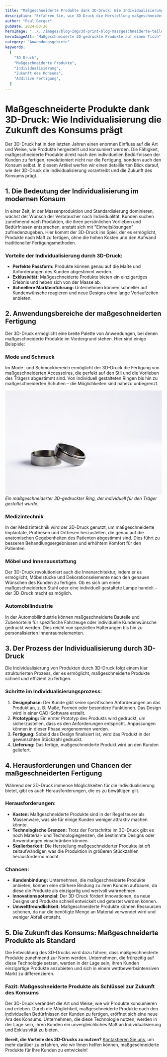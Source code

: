 ```yaml
---
title: "Maßgeschneiderte Produkte dank 3D-Druck: Wie Individualisierung die Zukunft des Konsums prägt"
description: "Erfahren Sie, wie 3D-Druck die Herstellung maßgeschneiderter Produkte revolutioniert und die Zukunft des Konsums nachhaltig verändert. Ein tiefer Einblick in die Möglichkeiten der Individualisierung durch additive Fertigung."
author: "Paul Berger"
pubDate: 2024-03-26
heroImage: "../../images/blog-img/3d-print-blog-massgeschneiderte-teile.jpg"
heroImageAlt: "Maßgeschneiderte 3D-gedruckte Produkte auf einem Tisch"
category: "Anwendungsgebiete"
keywords:
  [
    "3D-Druck",
    "Maßgeschneiderte Produkte",
    "Individualisierung",
    "Zukunft des Konsums",
    "Additive Fertigung",
  ]
---
```


# Maßgeschneiderte Produkte dank 3D-Druck: Wie Individualisierung die Zukunft des Konsums prägt

Der 3D-Druck hat in den letzten Jahren einen enormen Einfluss auf die Art und Weise, wie Produkte hergestellt und konsumiert werden. Die Fähigkeit, maßgeschneiderte Produkte direkt nach den individuellen Bedürfnissen der Kunden zu fertigen, revolutioniert nicht nur die Fertigung, sondern auch den Konsum selbst. In diesem Artikel werfen wir einen detaillierten Blick darauf, wie der 3D-Druck die Individualisierung vorantreibt und die Zukunft des Konsums prägt.

## 1. Die Bedeutung der Individualisierung im modernen Konsum

In einer Zeit, in der Massenproduktion und Standardisierung dominieren, wächst der Wunsch der Verbraucher nach Individualität. Kunden suchen zunehmend nach Produkten, die ihren persönlichen Vorlieben und Bedürfnissen entsprechen, anstatt sich mit "Einheitslösungen" zufriedenzugeben. Hier kommt der 3D-Druck ins Spiel, der es ermöglicht, Produkte nach Maß zu fertigen, ohne die hohen Kosten und den Aufwand traditioneller Fertigungsmethoden.

### Vorteile der Individualisierung durch 3D-Druck:

- **Perfekte Passform:** Produkte können genau auf die Maße und Anforderungen des Kunden abgestimmt werden.
- **Exklusivität:** Maßgeschneiderte Produkte bieten ein einzigartiges Erlebnis und heben sich von der Masse ab.
- **Schnellere Markteinführung:** Unternehmen können schneller auf Kundenwünsche reagieren und neue Designs ohne lange Vorlaufzeiten anbieten.

## 2. Anwendungsbereiche der maßgeschneiderten Fertigung

Der 3D-Druck ermöglicht eine breite Palette von Anwendungen, bei denen maßgeschneiderte Produkte im Vordergrund stehen. Hier sind einige Beispiele:

### Mode und Schmuck

Im Mode- und Schmuckbereich ermöglicht der 3D-Druck die Fertigung von maßgeschneiderten Accessoires, die perfekt auf den Stil und die Vorlieben des Trägers abgestimmt sind. Von individuell gestalteten Ringen bis hin zu maßgeschneiderten Schuhen – die Möglichkeiten sind nahezu unbegrenzt.

![Maßgeschneiderter 3D-gedruckter Schmuck](../../images/blog-img/3d-druck-ringe.jpg)
_Ein maßgeschneiderter 3D-gedruckter Ring, der individuell für den Träger gestaltet wurde._

### Medizintechnik

In der Medizintechnik wird der 3D-Druck genutzt, um maßgeschneiderte Implantate, Prothesen und Orthesen herzustellen, die genau auf die anatomischen Gegebenheiten des Patienten abgestimmt sind. Dies führt zu besseren Behandlungsergebnissen und erhöhtem Komfort für den Patienten.

### Möbel und Innenausstattung

Der 3D-Druck revolutioniert auch die Innenarchitektur, indem er es ermöglicht, Möbelstücke und Dekorationselemente nach den genauen Wünschen des Kunden zu fertigen. Ob es sich um einen maßgeschneiderten Stuhl oder eine individuell gestaltete Lampe handelt – der 3D-Druck macht es möglich.

### Automobilindustrie

In der Automobilindustrie können maßgeschneiderte Bauteile und Zubehörteile für spezifische Fahrzeuge oder individuelle Kundenwünsche gedruckt werden. Dies reicht von speziellen Halterungen bis hin zu personalisierten Innenraumelementen.

## 3. Der Prozess der Individualisierung durch 3D-Druck

Die Individualisierung von Produkten durch 3D-Druck folgt einem klar strukturierten Prozess, der es ermöglicht, maßgeschneiderte Produkte schnell und effizient zu fertigen.

### Schritte im Individualisierungsprozess:

1. **Designphase:** Der Kunde gibt seine spezifischen Anforderungen an das Produkt an, z. B. Maße, Formen oder besondere Funktionen. Das Design wird in einer CAD-Software erstellt.
2. **Prototyping:** Ein erster Prototyp des Produkts wird gedruckt, um sicherzustellen, dass es den Anforderungen entspricht. Anpassungen können in dieser Phase vorgenommen werden.
3. **Fertigung:** Sobald das Design finalisiert ist, wird das Produkt in der gewünschten Stückzahl gedruckt.
4. **Lieferung:** Das fertige, maßgeschneiderte Produkt wird an den Kunden geliefert.

## 4. Herausforderungen und Chancen der maßgeschneiderten Fertigung

Während der 3D-Druck immense Möglichkeiten für die Individualisierung bietet, gibt es auch Herausforderungen, die es zu bewältigen gilt.

### Herausforderungen:

- **Kosten:** Maßgeschneiderte Produkte sind in der Regel teurer als Massenware, was sie für einige Kunden weniger attraktiv machen könnte.
- **Technologische Grenzen:** Trotz der Fortschritte im 3D-Druck gibt es noch Material- und Technologiegrenzen, die bestimmte Designs oder Anwendungen einschränken können.
- **Skalierbarkeit:** Die Herstellung maßgeschneiderter Produkte ist oft zeitaufwändiger, was die Produktion in größeren Stückzahlen herausfordernd macht.

### Chancen:

- **Kundenbindung:** Unternehmen, die maßgeschneiderte Produkte anbieten, können eine stärkere Bindung zu ihren Kunden aufbauen, da diese die Produkte als einzigartig und wertvoll wahrnehmen.
- **Innovationspotenzial:** Der 3D-Druck fördert Innovationen, da neue Designs und Produkte schnell entwickelt und getestet werden können.
- **Umweltfreundlichkeit:** Maßgeschneiderte Produkte können Ressourcen schonen, da nur die benötigte Menge an Material verwendet wird und weniger Abfall entsteht.

## 5. Die Zukunft des Konsums: Maßgeschneiderte Produkte als Standard

Die Entwicklung des 3D-Drucks wird dazu führen, dass maßgeschneiderte Produkte zunehmend zur Norm werden. Unternehmen, die frühzeitig auf diese Technologie setzen, werden in der Lage sein, ihren Kunden einzigartige Produkte anzubieten und sich in einem wettbewerbsintensiven Markt zu differenzieren.

### Fazit: Maßgeschneiderte Produkte als Schlüssel zur Zukunft des Konsums

Der 3D-Druck verändert die Art und Weise, wie wir Produkte konsumieren und erleben. Durch die Möglichkeit, maßgeschneiderte Produkte nach den individuellen Bedürfnissen der Kunden zu fertigen, eröffnet sich eine neue Ära des Konsums. Unternehmen, die diese Technologie nutzen, werden in der Lage sein, ihren Kunden ein unvergleichliches Maß an Individualisierung und Exklusivität zu bieten.

**Bereit, die Vorteile des 3D-Drucks zu nutzen?** [Kontaktieren Sie uns](/kontakt), um mehr darüber zu erfahren, wie wir Ihnen helfen können, maßgeschneiderte Produkte für Ihre Kunden zu entwickeln!
